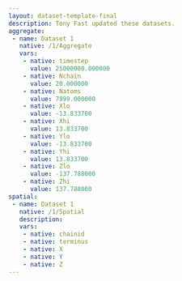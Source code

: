 ```yaml
---
layout: dataset-template-final
description: Tony Fast updated these datasets.
aggregate: 
 - name: Dataset 1
   native: /1/Aggregate
   vars: 
    - native: timestep
      value: 25000000.000000
    - native: Nchain
      value: 20.000000
    - native: Natoms
      value: 7999.000000
    - native: Xlo
      value: -13.833700
    - native: Xhi
      value: 13.833700
    - native: Ylo
      value: -13.833700
    - native: Yhi
      value: 13.833700
    - native: Zlo
      value: -137.788000
    - native: Zhi
      value: 137.788000
spatial: 
 - name: Dataset 1
   native: /1/Spatial
   description: 
   vars: 
    - native: chainid
    - native: terminus
    - native: X
    - native: Y
    - native: Z
---
```

